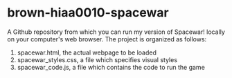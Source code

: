 # brown-hiaa0010-spacewar
A Github repository from which you can run my version of Spacewar! locally 
on your computer's web browser. The project is organized as follows:

1) spacewar.html, the actual webpage to be loaded
2) spacewar_styles.css, a file which specifies visual styles
3) spacewar_code.js, a file which contains the code to run the game
